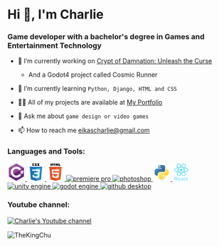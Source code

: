 <h1>Hi 👋, I'm Charlie</h1>
<h3>Game developer with a bachelor's degree in Games and Entertainment Technology</h3>

- 🔭 I’m currently working on [Crypt of Damnation: Unleash the Curse](https://thekingcharlie.itch.io/crypt-of-damnation)
    * And a Godot4 project called Cosmic Runner

- 🌱 I’m currently learning `Python, Django, HTML and CSS`

- 👨‍💻 All of my projects are available at [My Portfolio](https://eikascharlie-ed2fdac3c59f.herokuapp.com/)

- 💬 Ask me about `game design or video games`

- 📫 How to reach me eikascharlie@gmail.com


<h3 align="left">Languages and Tools:</h3>
<p align="left"> 
  <a href="https://www.w3schools.com/cs/" target="_blank" rel="noreferrer"> 
    <img src="https://raw.githubusercontent.com/devicons/devicon/master/icons/csharp/csharp-original.svg" alt="csharp" width="40" height="40"/> 
  </a> 
  <a href="https://www.w3schools.com/css/" target="_blank" rel="noreferrer"> 
    <img src="https://raw.githubusercontent.com/devicons/devicon/master/icons/css3/css3-original-wordmark.svg" alt="css3" width="40" height="40"/> 
  </a> 
  <a href="https://www.w3.org/html/" target="_blank" rel="noreferrer"> 
    <img src="https://raw.githubusercontent.com/devicons/devicon/master/icons/html5/html5-original-wordmark.svg" alt="html5" width="40" height="40"/> 
  </a> 
  <a href="https://www.adobe.com/no/products/premiere.html?promoid=HM85X74W&mv=other" target="_blank" rel="noreferrer">
    <img src="https://www.adobe.com/content/dam/acom/one-console/icons_rebrand/pr_appicon.svg" alt="premiere pro" width="40" height="40"/>
  </a>
  <a href="https://www.photoshop.com/en" target="_blank" rel="noreferrer"> 
    <img src="https://www.adobe.com/content/dam/acom/one-console/icons_rebrand/ps_appicon.svg" alt="photoshop" width="40" height="40"/> 
  </a> 
  <a href="https://www.python.org" target="_blank" rel="noreferrer"> 
    <img src="https://raw.githubusercontent.com/devicons/devicon/master/icons/python/python-original.svg" alt="python" width="40" height="40"/> 
  </a> 
  <a href="https://reactjs.org/" target="_blank" rel="noreferrer"> 
    <img src="https://raw.githubusercontent.com/devicons/devicon/master/icons/react/react-original-wordmark.svg" alt="react" width="40" height="40"/> 
  </a> 
  <a href="https://unity.com/" target="_blank" rel="noreferrer"> 
    <img src="https://cdn.sanity.io/images/fuvbjjlp/production/36cbc8ae92c7711afb9ab1ec9f7174863f4d7c19-22x24.svg" alt="unity engine" width="40" height="40"/> 
  </a>
  <a href="https://godotengine.org/" target="_blank" rel="noreferrer">
    <img src="https://godotengine.org/assets/logo_dark.svg" alt="godot engine" width="100" height="40" />
  </a>
  <a href="https://desktop.github.com/" target="_blank" rel="noreferrer">
    <img src="https://desktop.github.com/images/desktop-icon.svg" alt="github desktop" width="40" height="40" />
  </a>
</p>

<h3 align="left">Youtube channel:</h3>
<p align="left">
  <a href="https://www.youtube.com/channel/UCLOiIE3QM2ox3Ix5eJhBVDQ" target="blank">
    <img align="center" src="https://raw.githubusercontent.com/rahuldkjain/github-profile-readme-generator/master/src/images/icons/Social/youtube.svg"   
      alt="Charlie's Youtube channel" height="30" width="40" />
  </a>
</p>

<p>
  <img align="center" src="https://github-readme-stats.vercel.app/api/top-langs?username=TheKingChu&show_icons=true&theme=dracula&locale=en&layout=compact" alt="TheKingChu" /></p>
